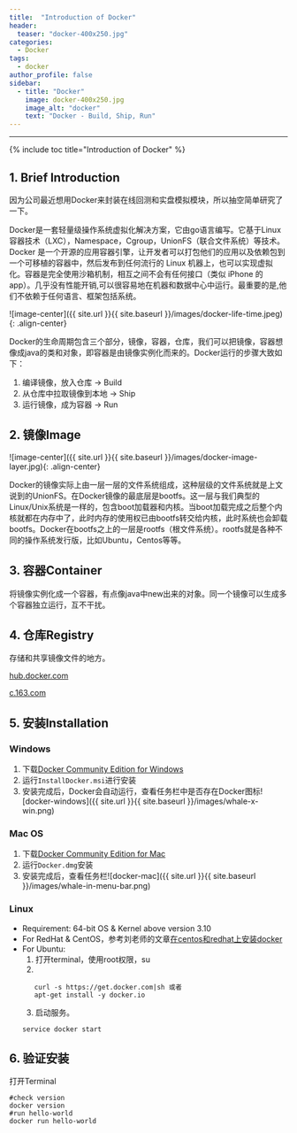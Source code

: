 ```yaml
---
title:  "Introduction of Docker"
header:
  teaser: "docker-400x250.jpg"
categories: 
  - Docker
tags:
  - docker
author_profile: false
sidebar:
  - title: "Docker"
    image: docker-400x250.jpg
    image_alt: "docker"
    text: "Docker - Build, Ship, Run"
---
```

---

{% include toc title="Introduction of Docker" %}


## 1. Brief Introduction
因为公司最近想用Docker来封装在线回测和实盘模拟模块，所以抽空简单研究了一下。

Docker是一套轻量级操作系统虚拟化解决方案，它由go语言编写。它基于Linux容器技术（LXC），Namespace，Cgroup，UnionFS（联合文件系统）等技术。Docker 是一个开源的应用容器引擎，让开发者可以打包他们的应用以及依赖包到一个可移植的容器中，然后发布到任何流行的 Linux 机器上，也可以实现虚拟化。容器是完全使用沙箱机制，相互之间不会有任何接口（类似 iPhone 的 app）。几乎没有性能开销,可以很容易地在机器和数据中心中运行。最重要的是,他们不依赖于任何语言、框架包括系统。

![image-center]({{ site.url }}{{ site.baseurl }}/images/docker-life-time.jpeg){: .align-center}

Docker的生命周期包含三个部分，镜像，容器，仓库，我们可以把镜像，容器想像成java的类和对象，即容器是由镜像实例化而来的。Docker运行的步骤大致如下：

  1. 编译镜像，放入仓库  -> Build
  2. 从仓库中拉取镜像到本地  -> Ship
  3. 运行镜像，成为容器   -> Run

## 2. 镜像Image
![image-center]({{ site.url }}{{ site.baseurl }}/images/docker-image-layer.jpg){: .align-center}

Docker的镜像实际上由一层一层的文件系统组成，这种层级的文件系统就是上文说到的UnionFS。在Docker镜像的最底层是bootfs。这一层与我们典型的Linux/Unix系统是一样的，包含boot加载器和内核。当boot加载完成之后整个内核就都在内存中了，此时内存的使用权已由bootfs转交给内核，此时系统也会卸载bootfs。Docker在bootfs之上的一层是rootfs（根文件系统）。rootfs就是各种不同的操作系统发行版，比如Ubuntu，Centos等等。

## 3. 容器Container
将镜像实例化成一个容器，有点像java中new出来的对象。同一个镜像可以生成多个容器独立运行，互不干扰。

## 4. 仓库Registry
存储和共享镜像文件的地方。

[hub.docker.com](http://hub.docker.com)

[c.163.com](http://c.163.com)

## 5. 安装Installation

### Windows

  1. 下载[Docker Community Edition for Windows](https://store.docker.com/editions/community/docker-ce-desktop-windows?tab=description)
  2. 运行`InstallDocker.msi`进行安装
  3. 安装完成后，Docker会自动运行，查看任务栏中是否存在Docker图标![docker-windows]({{ site.url }}{{ site.baseurl }}/images/whale-x-win.png)
  
### Mac OS

  1. 下载[Docker Community Edition for Mac](https://store.docker.com/editions/community/docker-ce-desktop-mac?tab=description)
  2. 运行`Docker.dmg`安装
  3. 安装完成后，查看任务栏![docker-mac]({{ site.url }}{{ site.baseurl }}/images/whale-in-menu-bar.png)

### Linux

  * Requirement: 64-bit OS & Kernel above version 3.10
  * For RedHat & CentOS，参考刘老师的文章[在centos和redhat上安装docker](http://www.imooc.com/article/16448)
  * For Ubuntu:
    1. 打开terminal，使用root权限，su
    2. 
    ```
       curl -s https://get.docker.com|sh 或者
       apt-get install -y docker.io
    ```
    3. 启动服务。
    ```
    service docker start
    ```

## 6. 验证安装
  打开Terminal
  ```
  #check version
  docker version
  #run hello-world
  docker run hello-world
  ```